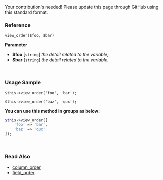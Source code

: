 Your contribution's needed!
Please update this page through GitHub using this standard format.

### Reference
`view_order($foo, $bar)`

**Parameter**
* **$foo** [`string`] *the detail related to the variable;*
* **$bar** [`string`] *the detail related to the variable.*

&nbsp;

### Usage Sample
`$this->view_order('foo', 'bar');`

`$this->view_order('baz', 'qux');`

**You can use this method in groups as below:**
```php
$this->view_order([
    'foo' => 'bar',
    'baz' => 'qux'
]);
```

&nbsp;

### Read Also
* [column_order](./column_order)
* [field_order](./field_order)
